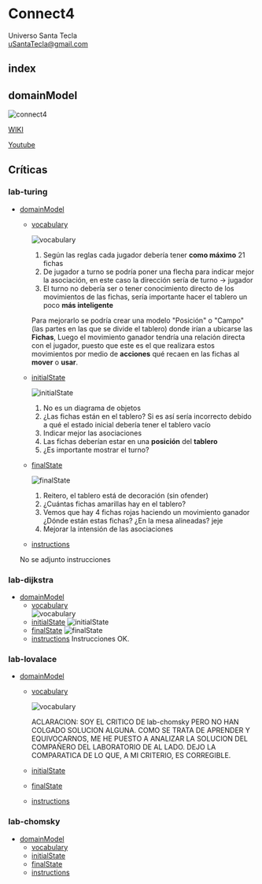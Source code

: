 # Connect4
Universo Santa Tecla  
[uSantaTecla@gmail.com](mailto:uSantaTecla@gmail.com)  

## index

## domainModel  

![connect4](./docs/images/conecta4.jpg)  

[WIKI](https://es.wikipedia.org/wiki/Conecta_4)

[Youtube](https://www.youtube.com/watch?v=JBSbiilzg9U)

 
## Críticas   


###  lab-turing
 * [domainModel](#domainModel)  
   * [vocabulary](#vocabulary)
   
     ![vocabulary](./docs/images/lab-turing/Vocabulary.png)
     
      1. Según las reglas cada jugador debería tener **como máximo** 21 fichas
      2. De jugador a turno se podría poner una flecha para indicar mejor la asociación, en este caso la dirección sería de turno -> jugador
      3. El turno no debería ser o tener conocimiento directo de los movimientos de las fichas, sería importante hacer el tablero un poco **más inteligente**


      Para mejorarlo se podría crear una modelo "Posición" o "Campo" (las partes en las que se divide el tablero) donde irían a ubicarse las **Fichas**, Luego el movimiento ganador tendría una relación directa con el jugador, puesto que este es el que realizara estos movimientos por medio de **acciones** qué recaen en las fichas al **mover** o **usar**.
 
   * [initialState](#initialState)
   
     ![initialState](./docs/images/lab-turing/initialState.jpeg)
     
      1. No es un diagrama de objetos
      2. ¿Las fichas están en el tablero? Si es así sería incorrecto debido a qué el estado inicial debería tener el tablero vacío
      3. Indicar mejor las asociaciones
      4. Las fichas deberían estar en una **posición** del **tablero**
      5. ¿Es importante mostrar el turno?

   * [finalState](#finalState)
   
     ![finalState](./docs/images/lab-turing/finalState.png)
     
      1. Reitero, el tablero está de decoración (sin ofender)
      2. ¿Cuántas fichas amarillas hay en el tablero?
      3. Vemos que hay 4 fichas rojas haciendo un movimiento ganador ¿Dónde están estas fichas? ¿En la mesa alineadas? jeje
      4. Mejorar la intensión de las asociaciones
  
   * [instructions](#instructions)
   
    No se adjunto instrucciones

### lab-dijkstra 

  * [domainModel](#domainModel)  
    * [vocabulary](#vocabulary)  
      ![vocabulary](./docs/images/lab-dijkstra/Vocabulary.png)
    * [initialState](#initialState)
      ![initialState](./docs/images/lab-dijkstra/initialState.png)    
    * [finalState](#finalState)
      ![finalState](./docs/images/lab-dijkstra/FinalState.png)    
    * [instructions](#instructions)
      Instrucciones OK.

    
###  lab-lovalace 

  * [domainModel](#domainModel)  
    * [vocabulary](#vocabulary) 
    
      ![vocabulary](./docs/images/criticalovalacevocabulary.jpg)

      ACLARACION: SOY EL CRITICO DE lab-chomsky PERO NO HAN COLGADO SOLUCION ALGUNA. COMO SE TRATA DE APRENDER Y EQUIVOCARNOS, ME HE PUESTO A ANALIZAR LA SOLUCION DEL COMPAÑERO DEL LABORATORIO DE AL LADO. DEJO LA COMPARATICA DE LO QUE, A MI CRITERIO, ES CORREGIBLE.
      
    * [initialState](#initialState)  
    * [finalState](#finalState)
    * [instructions](#instructions)

    
###  lab-chomsky

  * [domainModel](#domainModel)  
    * [vocabulary](#vocabulary)  
    * [initialState](#initialState)  
    * [finalState](#finalState)
    * [instructions](#instructions)
